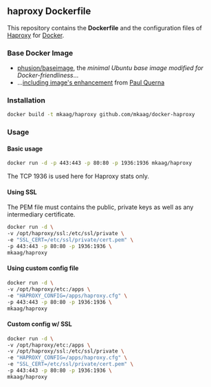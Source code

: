 ## haproxy Dockerfile

This repository contains the **Dockerfile** and the configuration files of [Haproxy](http://haproxy.1wt.eu/) for [Docker](https://www.docker.com/).

### Base Docker Image

* [phusion/baseimage](https://github.com/phusion/baseimage-docker), the *minimal Ubuntu base image modified for Docker-friendliness*...
* ...[including image's enhancement](https://github.com/racker/docker-ubuntu-with-updates) from [Paul Querna](https://journal.paul.querna.org/articles/2013/10/15/docker-ubuntu-on-rackspace/)

### Installation

```bash
docker build -t mkaag/haproxy github.com/mkaag/docker-haproxy
```

### Usage

#### Basic usage

```bash
docker run -d -p 443:443 -p 80:80 -p 1936:1936 mkaag/haproxy
```

The TCP 1936 is used here for Haproxy stats only.

#### Using SSL

The PEM file must contains the public, private keys as well as any intermediary certificate.

```bash
docker run -d \
-v /opt/haproxy/ssl:/etc/ssl/private \
-e "SSL_CERT=/etc/ssl/private/cert.pem" \
-p 443:443 -p 80:80 -p 1936:1936 \
mkaag/haproxy
```

#### Using custom config file

```bash
docker run -d \
-v /opt/haproxy/etc:/apps \
-e "HAPROXY_CONFIG=/apps/haproxy.cfg" \
-p 443:443 -p 80:80 -p 1936:1936 \
mkaag/haproxy
```

#### Custom config w/ SSL

```bash
docker run -d \
-v /opt/haproxy/etc:/apps \
-v /opt/haproxy/ssl:/etc/ssl/private \
-e "HAPROXY_CONFIG=/apps/haproxy.cfg" \
-e "SSL_CERT=/etc/ssl/private/cert.pem" \
-p 443:443 -p 80:80 -p 1936:1936 \
mkaag/haproxy
```

